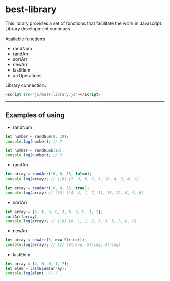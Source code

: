 # best-library
This library provides a set of functions that facilitate the work in Javascript. Library development continues.

Available functions

+ randNum
+ randArr
+ sortArr
+ newArr
+ lastElem
+ arrOperations

Library connection.
```html
<script src="js/best-library.js"></script>
```
*** *** ***
## Examples of using
+ randNum

```js
let number = randNum(0, 10);
console.log(number); // 7

let number = randNumb(10);
console.log(number); // 5
```

+ randArr
```js
let array = randArr(10, 0, 15, false);
console.log(array); // (10) [7, 0, 9, 9, 3, 10, 4, 3, 6, 6]

let array = randArr(10, 0, 15, true); 
console.log(array) // (10) [14, 4, 1, 7, 11, 15, 12, 0, 9, 6]
```

+ sortArr
```js
let array = [5, 1, 3, 0, 3, 5, 9, 8, 1, 2];
sortArr(array);
console.log(array); // (10) [0, 1, 1, 2, 3, 3, 5, 5, 8, 9]
```

+ newArr
```js
let array = newArr(3, new String());
console.log(array); // (3) [String, String, String]
```

+ lastElem
```js
let array = [4, 5, 0, 1, 7];
let elem = lastElem(array);
console.log(elem); // 7
```

